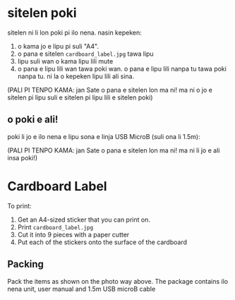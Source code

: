 # sitelen poki

sitelen ni li lon poki pi ilo nena. nasin kepeken:

1. o kama jo e lipu pi suli "A4".
2. o pana e sitelen `cardboard_label.jpg` tawa lipu
3. lipu suli wan o kama lipu lili mute
4. o pana e lipu lili wan tawa poki wan. o pana e lipu lili nanpa tu tawa poki nanpa tu. ni la o kepeken lipu lili ali sina.

(PALI PI TENPO KAMA: jan Sate o pana e sitelen lon ma ni! ma ni o jo e sitelen pi lipu suli e sitelen pi lipu lili e sitelen poki)

## o poki e ali!

poki li jo e ilo nena e lipu sona e linja USB MicroB (suli ona li 1.5m):

(PALI PI TENPO KAMA: jan Sate o pana e sitelen lon ma ni! ma ni li jo e ali insa poki!)

# Cardboard Label

To print:

1. Get an A4-sized sticker that you can print on.
2. Print `cardboard_label.jpg`
3. Cut it into 9 pieces with a paper cutter
4. Put each of the stickers onto the surface of the cardboard

## Packing

Pack the items as shown on the photo way above. The package contains ilo nena unit, user manual and 1.5m USB microB cable
